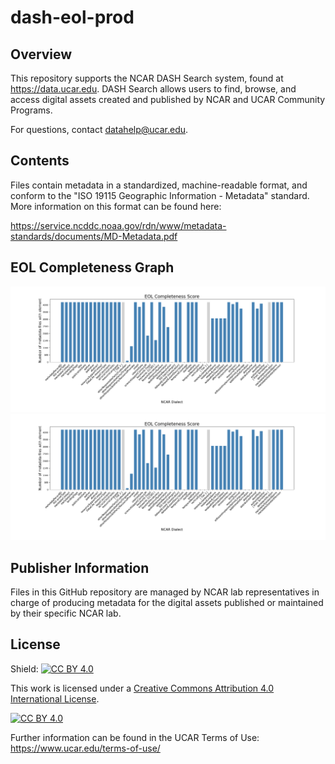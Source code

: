 # dash-eol-prod

## Overview

This repository supports the NCAR DASH Search system, found at https://data.ucar.edu.   DASH Search allows users to find, browse, and access digital assets created and published by NCAR and UCAR Community Programs.  

For questions, contact datahelp@ucar.edu.

## Contents 

Files contain metadata in a standardized, machine-readable format, and conform to the "ISO 19115 Geographic Information - Metadata" standard.   More information on this format can be found here:   

https://service.ncddc.noaa.gov/rdn/www/metadata-standards/documents/MD-Metadata.pdf

## EOL Completeness Graph

![Eol Completeness Graph](actions/EOL/barcharts/eol.png)
![Eol Completeness Graphx2](https://github.com/NCAR/dash-eol-prod/blob/master/actions/EOL/barcharts/eol.png)

## Publisher Information

Files in this GitHub repository are managed by NCAR lab representatives in charge of producing metadata for the digital assets published or maintained by their specific NCAR lab.

## License

Shield: [![CC BY 4.0][cc-by-shield]][cc-by]

This work is licensed under a [Creative Commons Attribution 4.0 International
License][cc-by].

[![CC BY 4.0][cc-by-image]][cc-by]

[cc-by]: http://creativecommons.org/licenses/by/4.0/
[cc-by-image]: https://i.creativecommons.org/l/by/4.0/88x31.png
[cc-by-shield]: https://img.shields.io/badge/License-CC%20BY%204.0-lightgrey.svg

Further information can be found in the UCAR Terms of Use:  https://www.ucar.edu/terms-of-use/
